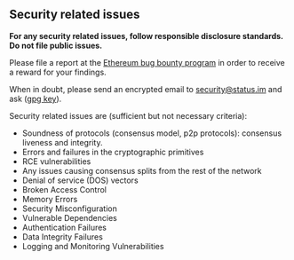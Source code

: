 ## Security related issues

**For any security related issues, follow responsible disclosure standards.
Do not file public issues.**

Please file a report at the [Ethereum bug bounty program](https://ethereum.org/en/bug-bounty/) in order to receive a reward for your findings.

When in doubt, please send an encrypted email to security@status.im and ask ([gpg key](https://github.com/status-im/status-security/blob/master/pgp-keys/security%40status.im.asc)).

Security related issues are (sufficient but not necessary criteria):

- Soundness of protocols (consensus model, p2p protocols): consensus liveness and integrity. 
- Errors and failures in the cryptographic primitives 
- RCE vulnerabilities
- Any issues causing consensus splits from the rest of the network
- Denial of service (DOS) vectors
- Broken Access Control 
- Memory Errors
- Security Misconfiguration
- Vulnerable Dependencies 
- Authentication Failures 
- Data Integrity Failures
- Logging and Monitoring Vulnerabilities 
